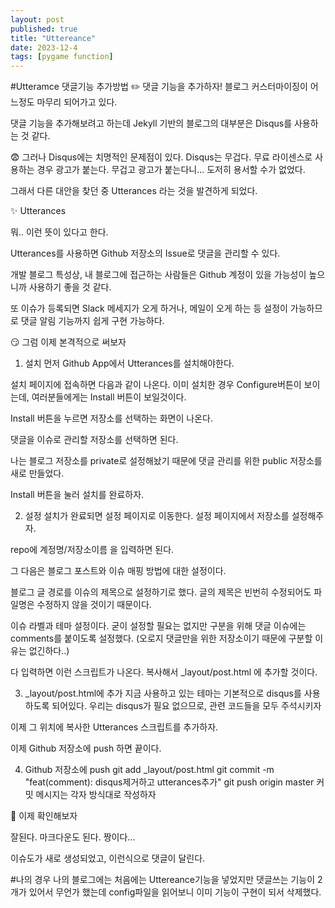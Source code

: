 ```yaml
---
layout: post
published: true
title: "Uttereance"
date: 2023-12-4
tags: [pygame function]
---
```

#Utteramce 댓글기능 추가방법
✏️ 댓글 기능을 추가하자!
블로그 커스터마이징이 어느정도 마무리 되어가고 있다.

댓글 기능을 추가해보려고 하는데 Jekyll 기반의 블로그의 대부분은 Disqus를 사용하는 것 같다.

😨 그러나 Disqus에는 치명적인 문제점이 있다.
Disqus는 무겁다.
무료 라이센스로 사용하는 경우 광고가 붙는다.
무겁고 광고가 붙는다니... 도저히 용서할 수가 없었다.

그래서 다른 대안을 찾던 중 Utterances 라는 것을 발견하게 되었다.

✨ Utterances


뭐.. 이런 뜻이 있다고 한다.

Utterances를 사용하면 Github 저장소의 Issue로 댓글을 관리할 수 있다.

개발 블로그 특성상, 내 블로그에 접근하는 사람들은 Github 계정이 있을 가능성이 높으니까 사용하기 좋을 것 같다.

또 이슈가 등록되면 Slack 메세지가 오게 하거나, 메일이 오게 하는 등 설정이 가능하므로 댓글 알림 기능까지 쉽게 구현 가능하다.

😏 그럼 이제 본격적으로 써보자
1. 설치
먼저 Github App에서 Utterances를 설치해야한다.



설치 페이지에 접속하면 다음과 같이 나온다.
이미 설치한 경우 Configure버튼이 보이는데, 여러분들에게는 Install 버튼이 보일것이다.

Install 버튼을 누르면 저장소를 선택하는 화면이 나온다.



댓글을 이슈로 관리할 저장소를 선택하면 된다.

나는 블로그 저장소를 private로 설정해놨기 때문에 댓글 관리를 위한 public 저장소를 새로 만들었다.

Install 버튼을 눌러 설치를 완료하자.

2. 설정
설치가 완료되면 설정 페이지로 이동한다.
설정 페이지에서 저장소를 설정해주자.



repo에 계정명/저장소이름 을 입력하면 된다.

그 다음은 블로그 포스트와 이슈 매핑 방법에 대한 설정이다.



블로그 글 경로를 이슈의 제목으로 설정하기로 했다.
글의 제목은 빈번히 수정되어도 파일명은 수정하지 않을 것이기 때문이다.



이슈 라벨과 테마 설정이다.
굳이 설정할 필요는 없지만 구분을 위해 댓글 이슈에는 comments를 붙이도록 설정했다.
(오로지 댓글만을 위한 저장소이기 때문에 구분할 이유는 없긴하다..)



다 입력하면 이런 스크립트가 나온다.
복사해서 _layout/post.html 에 추가할 것이다.

3. _layout/post.html에 추가
지금 사용하고 있는 테마는 기본적으로 disqus를 사용하도록 되어있다.
우리는 disqus가 필요 없으므로, 관련 코드들을 모두 주석시키자



이제 그 위치에 복사한 Utterances 스크립트를 추가하자.



이제 Github 저장소에 push 하면 끝이다.

4. Github 저장소에 push
git add _layout/post.html
git commit -m "feat(comment): disqus제거하고 utterances추가"
git push origin master
커밋 메시지는 각자 방식대로 작성하자

🔎 이제 확인해보자


잘된다. 마크다운도 된다. 짱이다...



이슈도가 새로 생성되었고, 이런식으로 댓글이 달린다.

#나의 경우
나의 블로그에는 처음에는 Uttereance기능을 넣었지만 댓글쓰는 기능이 2개가 있어서 무언가 했는데 config파일을 읽어보니 이미 기능이 구현이 되서 삭제했다.